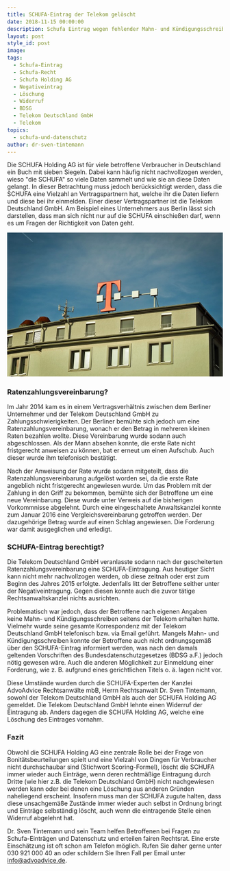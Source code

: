 ```yaml
---
title: SCHUFA-Eintrag der Telekom gelöscht
date: 2018-11-15 00:00:00
description: Schufa Eintrag wegen fehlender Mahn- und Kündigungsschreiben unrechtmäßig
layout: post
style_id: post
image:
tags:
  - Schufa-Eintrag
  - Schufa-Recht
  - Schufa Holding AG
  - Negativeintrag
  - Löschung
  - Widerruf
  - BDSG
  - Telekom Deutschland GmbH
  - Telekom
topics:
  - schufa-und-datenschutz
author: dr-sven-tintemann
---
```


Die SCHUFA Holding AG ist f&uuml;r viele betroffene Verbraucher in Deutschland ein Buch mit sieben Siegeln. Dabei kann h&auml;ufig nicht nachvollzogen werden, wieso "die SCHUFA" so viele Daten sammelt und wie sie an diese Daten gelangt. In dieser Betrachtung muss jedoch ber&uuml;cksichtigt werden, dass die SCHUFA eine Vielzahl an Vertragspartnern hat, welche ihr die Daten liefern und diese bei ihr einmelden. Einer dieser Vertragspartner ist die Telekom Deutschland GmbH. Am Beispiel eines Unternehmers aus Berlin l&auml;sst sich darstellen, dass man sich nicht nur auf die SCHUFA einschie&szlig;en darf, wenn es um Fragen der Richtigkeit von Daten geht.

![Telekom Logo - Foto Pixabay](/uploads/architecture-2074966-640.jpg "Negativeintrag der Telekom durch Schufa gelöscht")

### Ratenzahlungsvereinbarung?

Im Jahr 2014 kam es in einem Vertragsverh&auml;ltnis zwischen dem Berliner Unternehmer und der Telekom Deutschland GmbH zu Zahlungsschwierigkeiten. Der Berliner bem&uuml;hte sich jedoch um eine Ratenzahlungsvereinbarung, wonach er den Betrag in mehreren kleinen Raten bezahlen wollte. Diese Vereinbarung wurde sodann auch abgeschlossen. Als der Mann absehen konnte, die erste Rate nicht fristgerecht anweisen zu k&ouml;nnen, bat er erneut um einen Aufschub. Auch dieser wurde ihm telefonisch best&auml;tigt.

Nach der Anweisung der Rate wurde sodann mitgeteilt, dass die Ratenzahlungsvereinbarung aufgel&ouml;st worden sei, da die erste Rate angeblich nicht fristgerecht angewiesen wurde. Um das Problem mit der Zahlung in den Griff zu bekommen, bem&uuml;hte sich der Betroffene um eine neue Vereinbarung. Diese wurde unter Verweis auf die bisherigen Vorkommnisse abgelehnt. Durch eine eingeschaltete Anwaltskanzlei konnte zum Januar 2016 eine Vergleichsvereinbarung getroffen werden. Der dazugeh&ouml;rige Betrag wurde auf einen Schlag angewiesen. Die Forderung war damit ausgeglichen und erledigt.

### SCHUFA-Eintrag berechtigt?

Die Telekom Deutschland GmbH veranlasste sodann nach der gescheiterten Ratenzahlungsvereinbarung eine SCHUFA-Eintragung. Aus heutiger Sicht kann nicht mehr nachvollzogen werden, ob diese zeitnah oder erst zum Beginn des Jahres 2015 erfolgte. Jedenfalls litt der Betroffene seither unter der Negativeintragung. Gegen diesen konnte auch die zuvor t&auml;tige Rechtsanwaltskanzlei nichts ausrichten.

Problematisch war jedoch, dass der Betroffene nach eigenen Angaben keine Mahn- und K&uuml;ndigungsschreiben seitens der Telekom erhalten hatte. Vielmehr wurde seine gesamte Korrespondenz mit der Telekom Deutschland GmbH telefonisch bzw. via Email gef&uuml;hrt. Mangels Mahn- und K&uuml;ndigungsschreiben konnte der Betroffene auch nicht ordnungsgem&auml;&szlig; &uuml;ber den SCHUFA-Eintrag informiert werden, was nach den damals geltenden Vorschriften des Bundesdatenschutzgesetzes (BDSG a.F.) jedoch n&ouml;tig gewesen w&auml;re. Auch die anderen M&ouml;glichkeit zur Einmeldung einer Forderung, wie z. B. aufgrund eines gerichtlichen Titels o. &auml;. lagen nicht vor.

Diese Umst&auml;nde wurden durch die SCHUFA-Experten der Kanzlei AdvoAdvice Rechtsanw&auml;lte mbB, Herrn Rechtsanwalt Dr. Sven Tintemann,&nbsp; sowohl der Telekom Deutschland GmbH als auch der SCHUFA Holding AG gemeldet. Die Telekom Deutschland GmbH lehnte einen Widerruf der Eintragung ab. Anders dagegen die SCHUFA Holding AG, welche eine L&ouml;schung des Eintrages vornahm.&nbsp;

### Fazit

Obwohl die SCHUFA Holding AG eine zentrale Rolle bei der Frage von Bonit&auml;tsbeurteilungen spielt und eine Vielzahl von Dingen f&uuml;r Verbraucher nicht durchschaubar sind (Stichwort Scoring-Formel), l&ouml;scht die SCHUFA immer wieder auch Eintr&auml;ge, wenn deren rechtm&auml;&szlig;ige Eintragung durch Dritte (wie hier z.B. die Telekom Deutschland GmbH) nicht nachgewiesen werden kann oder bei denen eine L&ouml;schung aus anderen Gr&uuml;nden naheliegend erscheint. Insofern muss man der SCHUFA zugute halten, dass diese unsachgem&auml;&szlig;e Zust&auml;nde immer wieder auch selbst in Ordnung bringt und Eintr&auml;ge selbst&auml;ndig l&ouml;scht, auch wenn die eintragende Stelle einen Widerruf abgelehnt hat.

Dr. Sven Tintemann und sein Team helfen Betroffenen bei Fragen zu Schufa-Eintr&auml;gen und Datenschutz und erteilen fairen Rechtsrat. Eine erste Einsch&auml;tzung ist oft schon am Telefon m&ouml;glich. Rufen Sie daher gerne unter 030 921 000 40 an oder schildern Sie Ihren Fall per Email unter info@advoadvice.de.

&nbsp;